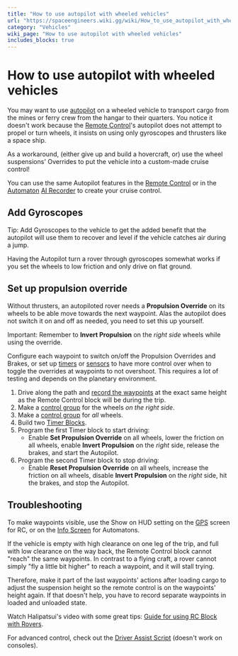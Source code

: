 ```yaml
---
title: "How to use autopilot with wheeled vehicles"
url: "https://spaceengineers.wiki.gg/wiki/How_to_use_autopilot_with_wheeled_vehicles"
category: "Vehicles"
wiki_page: "How to use autopilot with wheeled vehicles"
includes_blocks: true
---
```


# How to use autopilot with wheeled vehicles

You may want to use [autopilot](https://spaceengineers.wiki.gg/wiki/Autopilot "Autopilot") on a wheeled vehicle to transport cargo from the mines or ferry crew from the hangar to their quarters. You notice it doesn't work because the [Remote Control](https://spaceengineers.wiki.gg/wiki/Remote_Control "Remote Control")'s autopilot does not attempt to propel or turn wheels, it insists on using only gyroscopes and thrusters like a space ship.

As a workaround, (either give up and build a hovercraft, or) use the wheel suspensions' Overrides to put the vehicle into a custom-made cruise control!

You can use the same Autopilot features in the [Remote Control](https://spaceengineers.wiki.gg/wiki/Remote_Control "Remote Control") or in the [Automaton](https://spaceengineers.wiki.gg/wiki/Automaton "Automaton") [AI Recorder](https://spaceengineers.wiki.gg/wiki/AI_Recorder "AI Recorder") to create your cruise control.

## Add Gyroscopes

Tip: Add Gyroscopes to the vehicle to get the added benefit that the autopilot will use them to recover and level if the vehicle catches air during a jump.

Having the Autopilot turn a rover through gyroscopes somewhat works if you set the wheels to low friction and only drive on flat ground.

## Set up propulsion override

Without thrusters, an autopiloted rover needs a **Propulsion Override** on its wheels to be able move towards the next waypoint. Alas the autopilot does not switch it on and off as needed, you need to set this up yourself.

Important: Remember to **Invert Propulsion** on the _right side_ wheels while using the override.

Configure each waypoint to switch on/off the Propulsion Overrides and Brakes, or set up [timers](https://spaceengineers.wiki.gg/wiki/Timer_Block "Timer Block") or [sensors](https://spaceengineers.wiki.gg/wiki/Sensor "Sensor") to have more control over when to toggle the overrides at waypoints to not overshoot. This requires a lot of testing and depends on the planetary environment.

1.  Drive along the path and [record the waypoints](https://spaceengineers.wiki.gg/wiki/GPS "GPS") at the exact same height as the Remote Control block will be during the trip.
2.  Make a [control group](https://spaceengineers.wiki.gg/wiki/Groups "Groups") for the wheels _on the right side_.
3.  Make a [control group](https://spaceengineers.wiki.gg/wiki/Groups "Groups") for _all_ wheels.
4.  Build two [Timer Blocks](https://spaceengineers.wiki.gg/wiki/Timer_Block "Timer Block").
5.  Program the first Timer block to start driving:
    *   Enable **Set Propulsion Override** on all wheels, lower the friction on all wheels, enable **Invert Propulsion** on the _right_ side, release the brakes, and start the Autopilot.
6.  Program the second Timer block to stop driving:
    *   Enable **Reset Propulsion Override** on all wheels, increase the friction on all wheels, disable **Invert Propulsion** on the _right_ side, hit the brakes, and stop the Autopilot.

## Troubleshooting

To make waypoints visible, use the Show on HUD setting on the [GPS](https://spaceengineers.wiki.gg/wiki/GPS "GPS") screen for RC, or on the [Info Screen](https://spaceengineers.wiki.gg/wiki/Info_Screen "Info Screen") for Automatons.

If the vehicle is empty with high clearance on one leg of the trip, and full with low clearance on the way back, the Remote Control block cannot "reach" the same waypoints. In contrast to a flying craft, a rover cannot simply "fly a little bit higher" to reach a waypoint, and it will stall trying.

Therefore, make it part of the last waypoints' actions after loading cargo to adjust the suspension height so the remote control is on the waypoints' height again. If that doesn't help, you have to record separate waypoints in loaded and unloaded state.

Watch Halipatsui's video with some great tips: [Guide for using RC Block with Rovers](https://www.youtube.com/watch?v=WO6SkXJtTDo).

For advanced control, check out the [Driver Assist Script](https://steamcommunity.com/sharedfiles/filedetails/?id=1089115113) (doesn't work on consoles).